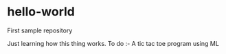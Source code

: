 # hello-world
First sample repository

Just learning how this thing works.
To do :- A tic tac toe program using ML 

